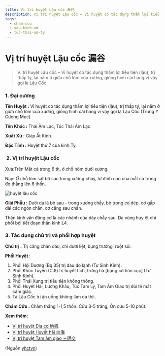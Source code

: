 ```yaml
---
title: Vị trí huyệt Lậu cốc 漏谷
description: Vị trí huyệt Lậu cốc – Vì huyệt có tác dụng thấm lợi tiểu tiện (lậu), trị thấp tý, lại nằm ở giữa chỗ lõm của xương, giống hình cái hang vì vậy gọi là Lậu Cốc
tags:
  - cham-cuu
  - sau-kinh-am
  - tuc-thai-am-ty
---
```


# Vị trí huyệt Lậu cốc 漏谷 

> Vị trí huyệt Lậu cốc – Vì huyệt có tác dụng thấm lợi tiểu tiện (lậu), trị thấp tý, lại nằm ở giữa chỗ lõm của xương, giống hình cái hang vì vậy gọi là Lậu Cốc

### 1. Đại cương

**Tên Huyệt :** Vì huyệt có tác dụng thấm lợi tiểu tiện (lậu), trị thấp tý, lại nằm ở giữa chỗ lõm của xương, giống hình cái hang vì vậy gọi là Lậu Cốc (Trung Y Cương Mục).

**Tên Khác :** Thái Âm Lạc, Túc Thái Âm Lạc.

**Xuất Xứ :** Giáp Ất Kinh.

**Đặc Tính :** Huyệt thứ 7 của kinh Tỳ.

###  2. Vị trí huyệt Lậu cốc

Xưa:Trên Mắt cá trong 6 th, ở chỗ hõm dưới xương.

Nay: Ở chỗ lõm sát bờ sau trong xương chày, từ đỉnh cao của mắt cá trong đo thẳng lên 6 thốn.

![huyệt lậu cốc](/imgs/yhctvn/huyet-lau-coc-300x179.jpg)

**Giải Phẫu :** Dưới da là bờ sau – trong xương chầy, bờ trong cơ dép, cơ gấp dài các ngón chân, cơ cẳng sau chân.

Thần kinh vận động cơ là các nhánh của dây chầy sau. Da vùng huy ệt chi phối bởi tiết đoạn thần kinh L4.

### 3. Tác dụng chủ trị và phối hợp huyệt

**Chủ trị :** Trị cẳng chân đau, chi dưới liệt, bụng trướng, ruột sôi.

**Phối Huyệt :**

1. Phối Hội Dương (Bq.35) trị đau do lạnh (Tư Sinh Kinh).
2. Phối Khúc Tuyền (C.8) trị huyết tích, trưng hà [bụng có hòn cục] (Tư Sinh Kinh).
3. Phối Thái Xung trị tiểu tiện không thông.
4. Phối Huyết Hải, Lương Khâu, Túc Tam Lý, Tam Âm Giao trị đùi tê mất cảm giác.
5. Tả Lậu Cốc trị ăn uống không làm da thịt.

**Châm Cứu :** Châm thẳng 1-1,5 thốn. Cứu 3-5 tráng, Ôn cứu 5-10 phút.

**Xem thêm:**

* [Vị trí huyệt Địa cơ 地机](/yhctvn/vi-tri-huyet-dia-co-%e5%9c%b0%e6%9c%ba/)
* [Vị trí huyệt Huyết hải 血海](/yhctvn/vi-tri-huyet-huyet-hai-%e8%a1%80%e6%b5%b7/)
* [Vị trí huyệt Tam âm giao 三阴交](/yhctvn/vi-tri-huyet-tam-am-giao-%e4%b8%89%e9%98%b4%e4%ba%a4/)

(Nguồn <a href="https://yhctvn.com/vi-tri-huyet-lau-coc-漏谷/" target="_blank">yhctvn</a>)
